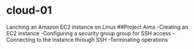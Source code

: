 # cloud-01
Lanching an Amazon EC2 instance on Linux
##Project Aims
-Creating an EC2 instance
-Configuring a security group group for SSH access
-Connecting to the instance through SSH
-Terminating operations
